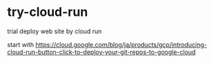 # try-cloud-run
trial deploy web site by cloud run

start with https://cloud.google.com/blog/ja/products/gcp/introducing-cloud-run-button-click-to-deploy-your-git-repos-to-google-cloud
